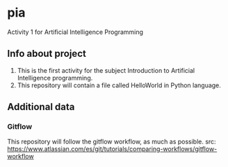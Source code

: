 # pia
Activity 1 for Artificial Intelligence Programming

## Info about project

1. This is the first activity for the subject Introduction to Artificial Intelligence programming.
2. This repository will contain a file called HelloWorld in Python language.

## Additional data

### Gitflow
This repository will follow the gitflow workflow, as much as possible.
src: https://www.atlassian.com/es/git/tutorials/comparing-workflows/gitflow-workflow
